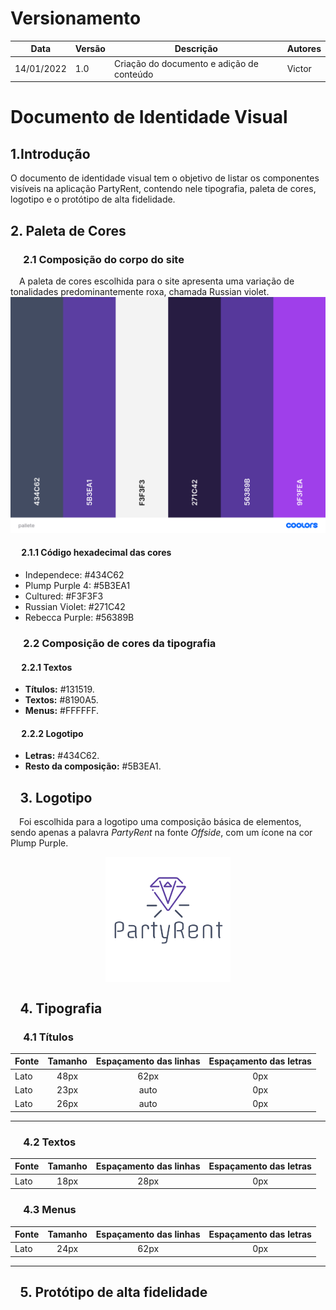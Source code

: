 # Versionamento

| Data       | Versão | Descrição                                                 | Autores      |
| ---------- | ------ | --------------------------------------------------------- | ------------ |
| 14/01/2022 | 1.0    | Criação do documento e adição de conteúdo                 | Victor |

# Documento de Identidade Visual

## 1.Introdução

O documento de identidade visual tem o objetivo de listar os componentes visíveis na aplicação PartyRent, contendo nele tipografia, paleta de cores, logotipo e o protótipo de alta fidelidade.


## 2. Paleta de Cores


### &emsp; 2.1 Composição do corpo do site

 &emsp;A paleta de cores escolhida para o site apresenta uma variação de tonalidades predominantemente roxa, chamada Russian violet.
 ![Russian Violet](\modelagem\imagensmodel\palettecolors.png)
 

#### &emsp; 2.1.1 Código hexadecimal das cores
* Independece: #434C62
* Plump Purple 4: #5B3EA1
* Cultured: #F3F3F3
* Russian Violet: #271C42
* Rebecca Purple: #56389B


### &emsp; 2.2 Composição de cores da tipografia

#### &emsp; 2.2.1 Textos

 * **Títulos:** #131519.
 * **Textos:** #8190A5.
 * **Menus:** #FFFFFF.

#### &emsp; 2.2.2 Logotipo

 * **Letras:** #434C62.
 * **Resto da composição:** #5B3EA1.

## &ensp; 3. Logotipo

 &emsp;Foi escolhida para a logotipo uma composição básica de elementos, sendo apenas a palavra *PartyRent* na fonte *Offside*, com um ícone na cor Plump Purple.

 <center>
<img src="/assets/logo.png" alt="logo" align="middle">
</center>

## &ensp; 4. Tipografia

### &emsp; 4.1 Títulos

 Fonte | Tamanho | Espaçamento das linhas | Espaçamento das letras
 :--- | :---: | :---: | :---:
 Lato | 48px | 62px | 0px 
 Lato | 23px | auto | 0px 
 Lato | 26px | auto | 0px 

 ---

### &emsp; 4.2 Textos

 Fonte | Tamanho | Espaçamento das linhas | Espaçamento das letras
 :--- | :---: | :---: | :---:
 Lato | 18px | 28px | 0px

### &emsp; 4.3 Menus

 Fonte | Tamanho | Espaçamento das linhas | Espaçamento das letras
 :--- | :---: | :---: | :---:
 Lato | 24px | 62px | 0px

 ---

## &ensp; 5. Protótipo de alta fidelidade